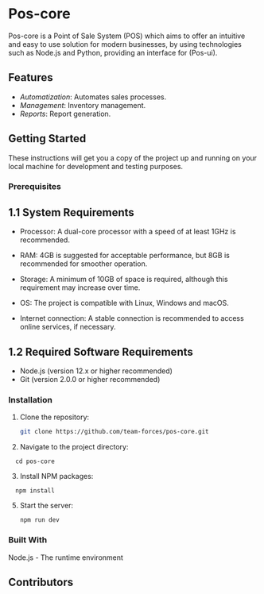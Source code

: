 # Pos-core

Pos-core is a Point of Sale System (POS) which aims to offer an intuitive and easy to use solution for modern businesses, by using technologies such as Node.js and Python, providing an interface for (Pos-ui).

## Features

- *Automatization*: Automates sales processes.
- *Management*: Inventory management.
- *Reports*: Report generation.

## Getting Started

These instructions will get you a copy of the project up and running on your local machine for development and testing purposes.

### Prerequisites

## 1.1 System Requirements

- Processor:
A dual-core processor with a speed of at least 1GHz is recommended.

- RAM:
4GB is suggested for acceptable performance, but 8GB is recommended for smoother operation.

- Storage:
A minimum of 10GB of space is required, although this requirement may increase over time.

- OS:
The project is compatible with Linux, Windows and macOS.

- Internet connection:
A stable connection is recommended to access online services, if necessary.

## 1.2 Required Software Requirements

- Node.js (version 12.x or higher recommended)
- Git (version 2.0.0 or higher recommended)

### Installation

1. Clone the repository:
   ```bash
   git clone https://github.com/team-forces/pos-core.git
   ```
2. Navigate to the project directory:

```
  cd pos-core
```

3. Install NPM packages:

```
  npm install
```

5. Start the server:
   ```
   npm run dev
   ```


### Built With

Node.js - The runtime environment

## Contributors

<!-- ALL-CONTRIBUTORS-LIST:START - Do not remove or modify this section -->
<!-- prettier-ignore-start -->
<!-- markdownlint-disable -->

<!-- markdownlint-restore -->
<!-- prettier-ignore-end -->

<!-- ALL-CONTRIBUTORS-LIST:END -->

